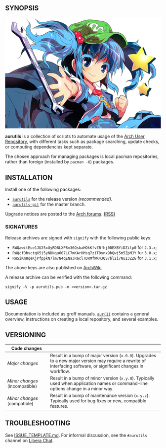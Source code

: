 ## SYNOPSIS
  
![logo](06Nitori1.png)

__aurutils__ is a collection of scripts to automate usage of the [Arch
User Repository](https://wiki.archlinux.org/index.php/Arch_User_Repository), 
with different tasks such as package searching, update checks, or computing 
dependencies kept separate.

The chosen approach for managing packages is local pacman
repositories, rather than foreign (installed by `pacman -U`)
packages.
  
## INSTALLATION

Install one of the following packages:

* [`aurutils`](https://aur.archlinux.org/packages/aurutils) for the
release version _(recommended)_.
* [`aurutils-git`](https://aur.archlinux.org/packages/aurutils-git)
for the master branch.

Upgrade notices are posted to the 
[Arch forums](https://bbs.archlinux.org/viewtopic.php?id=210621).
[(RSS)](https://bbs.archlinux.org/extern.php?action=feed&tid=210621&type=atom)

### SIGNATURES

Release archives are signed with `signify` with the following public keys:

* `RWQawitEue1JU2SxUyRD8LXP8m36QsbaHOkKfvZBfhj00EXBYiDZilp0` for `2.3.x`;
* `RWQcfDbvctqX5i5yNDNqu607LC7mKArHMsq7ziT8ynx9bQwj5m5ZpMJY` for `3.0.x`;
* `RWSiKm8qeKjPfppkN7lm/N4qENa3Racl7DRMfWK4JQS7bl2i/NuI3ZZG` for `3.1.x`;

The above keys are also published on [ArchWiki](https://wiki.archlinux.org/index.php/User:Alad#Signing_keys).

A release archive can be verified with the following command:
```
signify -V -p aurutils.pub -m <version>.tar.gz
```

## USAGE

Documentation is included as groff manuals. [`aur(1)`](man1/aur.1) contains a
general overview, instructions on creating a local repository, and
several examples.

## VERSIONING

|Code changes||
|----|----|
|*Major changes*|Result in a bump of major version (`x.0.0`). Upgrades to a new major version may require a rewrite of interfacing software, or significant changes in workflow.|
|*Minor changes* (incompatible)|Result in a bump of minor version (`x.y.0`). Typically used when application names or command-line options change in a minor way.|
|*Minor changes* (compatible)|Result in a bump of maintenance version (`x.y.z`). Typically used for bug fixes or new, compatible features.|

## TROUBLESHOOTING

See [ISSUE_TEMPLATE.md](ISSUE_TEMPLATE.md). For informal discussion, see the
`#aurutils` channel on [Libera Chat](https://libera.chat/).
